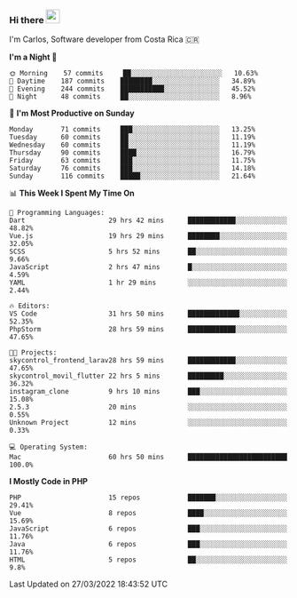 ### Hi there <img src="https://media.giphy.com/media/hvRJCLFzcasrR4ia7z/giphy.gif" width="25px">

I'm Carlos, Software developer from Costa Rica 🇨🇷

<!--START_SECTION:waka-->
**I'm a Night 🦉** 

```text
🌞 Morning    57 commits     ██░░░░░░░░░░░░░░░░░░░░░░░   10.63% 
🌆 Daytime    187 commits    ████████░░░░░░░░░░░░░░░░░   34.89% 
🌃 Evening    244 commits    ███████████░░░░░░░░░░░░░░   45.52% 
🌙 Night      48 commits     ██░░░░░░░░░░░░░░░░░░░░░░░   8.96%

```
📅 **I'm Most Productive on Sunday** 

```text
Monday       71 commits     ███░░░░░░░░░░░░░░░░░░░░░░   13.25% 
Tuesday      60 commits     ██░░░░░░░░░░░░░░░░░░░░░░░   11.19% 
Wednesday    60 commits     ██░░░░░░░░░░░░░░░░░░░░░░░   11.19% 
Thursday     90 commits     ████░░░░░░░░░░░░░░░░░░░░░   16.79% 
Friday       63 commits     ███░░░░░░░░░░░░░░░░░░░░░░   11.75% 
Saturday     76 commits     ███░░░░░░░░░░░░░░░░░░░░░░   14.18% 
Sunday       116 commits    █████░░░░░░░░░░░░░░░░░░░░   21.64%

```


📊 **This Week I Spent My Time On** 

```text
💬 Programming Languages: 
Dart                     29 hrs 42 mins      ████████████░░░░░░░░░░░░░   48.82% 
Vue.js                   19 hrs 29 mins      ████████░░░░░░░░░░░░░░░░░   32.05% 
SCSS                     5 hrs 52 mins       ██░░░░░░░░░░░░░░░░░░░░░░░   9.66% 
JavaScript               2 hrs 47 mins       █░░░░░░░░░░░░░░░░░░░░░░░░   4.59% 
YAML                     1 hr 29 mins        ░░░░░░░░░░░░░░░░░░░░░░░░░   2.44%

🔥 Editors: 
VS Code                  31 hrs 50 mins      █████████████░░░░░░░░░░░░   52.35% 
PhpStorm                 28 hrs 59 mins      ████████████░░░░░░░░░░░░░   47.65%

🐱‍💻 Projects: 
skycontrol_frontend_larav28 hrs 59 mins      ████████████░░░░░░░░░░░░░   47.65% 
skycontrol_movil_flutter 22 hrs 5 mins       █████████░░░░░░░░░░░░░░░░   36.32% 
instagram_clone          9 hrs 10 mins       ███░░░░░░░░░░░░░░░░░░░░░░   15.08% 
2.5.3                    20 mins             ░░░░░░░░░░░░░░░░░░░░░░░░░   0.55% 
Unknown Project          12 mins             ░░░░░░░░░░░░░░░░░░░░░░░░░   0.33%

💻 Operating System: 
Mac                      60 hrs 50 mins      █████████████████████████   100.0%

```

**I Mostly Code in PHP** 

```text
PHP                      15 repos            ███████░░░░░░░░░░░░░░░░░░   29.41% 
Vue                      8 repos             ████░░░░░░░░░░░░░░░░░░░░░   15.69% 
JavaScript               6 repos             ███░░░░░░░░░░░░░░░░░░░░░░   11.76% 
Java                     6 repos             ███░░░░░░░░░░░░░░░░░░░░░░   11.76% 
HTML                     5 repos             ██░░░░░░░░░░░░░░░░░░░░░░░   9.8%

```



 Last Updated on 27/03/2022 18:43:52 UTC
<!--END_SECTION:waka-->
